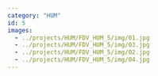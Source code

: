 ```yaml
---
category: "HUM"
id: 5
images:
  - ../projects/HUM/FDV_HUM_5/img/01.jpg
  - ../projects/HUM/FDV_HUM_5/img/03.jpg
  - ../projects/HUM/FDV_HUM_5/img/02.jpg
  - ../projects/HUM/FDV_HUM_5/img/04.jpg
---
```

